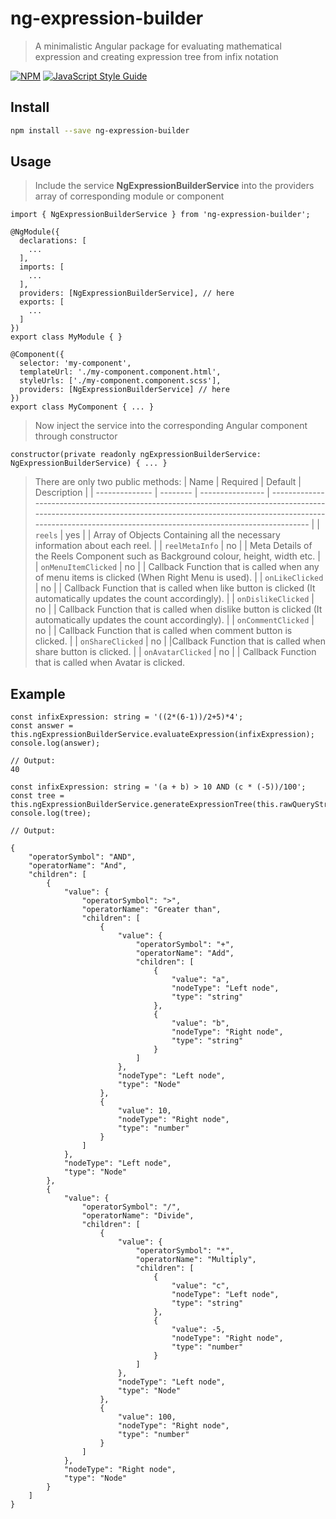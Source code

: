 # ng-expression-builder

> A minimalistic Angular package for evaluating mathematical expression and creating expression tree from infix notation

[![NPM](https://img.shields.io/npm/v/ng-expression-builder)](https://www.npmjs.com/package/ng-expression-builder) [![JavaScript Style Guide](https://img.shields.io/badge/code_style-standard-brightgreen.svg)](https://standardjs.com)

## Install

```bash
npm install --save ng-expression-builder
```

## Usage

> Include the service **NgExpressionBuilderService** into the providers array of corresponding module or component

```tsx
import { NgExpressionBuilderService } from 'ng-expression-builder';

@NgModule({
  declarations: [
    ...
  ],
  imports: [
    ...
  ],
  providers: [NgExpressionBuilderService], // here
  exports: [
    ...
  ]
})
export class MyModule { }
```

```tsx
@Component({
  selector: 'my-component',
  templateUrl: './my-component.component.html',
  styleUrls: ['./my-component.component.scss'],
  providers: [NgExpressionBuilderService] // here
})
export class MyComponent { ... }
```

> Now inject the service into the corresponding Angular component through constructor

```
constructor(private readonly ngExpressionBuilderService: NgExpressionBuilderService) { ... }
```
> There are only two public methods:
| Name           | Required | Default          | Description                                                                                                                                                                                                                       |
| -------------- | -------- | ---------------- | --------------------------------------------------------------------------------------------------------------------------------------------------------------------------------------------------------------------------------- |
| `reels`     | yes      |                  |  Array of Objects Containing all the necessary information about each reel.                                                                                                                                                      |
| `reelMetaInfo`       | no      |                  | Meta Details of the Reels Component such as Background colour, height, width etc.                                                                                                                                                                         |
| `onMenuItemClicked`      | no      |                  | Callback Function that is called when any of menu items is clicked (When Right Menu is used).                                                                                                                                                               |
| `onLikeClicked`  | no       |             | Callback Function that is called when like button is clicked (It automatically updates the count accordingly).                                                                                                                                                                                                 |
| `onDislikeClicked`  | no       |                  | Callback Function that is called when dislike button is clicked (It automatically updates the count accordingly).                                                                                                                                                              |
| `onCommentClicked`    | no       |                  | Callback Function that is called when comment button is clicked.                                                                                                                                                         |
| `onShareClicked` | no       |                  |Callback Function that is called when share button is clicked.                                                                                                                                                            |
| `onAvatarClicked`   | no       |                  | Callback Function that is called when Avatar is clicked.               


## Example
```
const infixExpression: string = '((2*(6-1))/2+5)*4';
const answer = this.ngExpressionBuilderService.evaluateExpression(infixExpression);
console.log(answer);

// Output:
40
```

```
const infixExpression: string = '(a + b) > 10 AND (c * (-5))/100';
const tree = this.ngExpressionBuilderService.generateExpressionTree(this.rawQueryString);
console.log(tree);

// Output:

{
    "operatorSymbol": "AND",
    "operatorName": "And",
    "children": [
        {
            "value": {
                "operatorSymbol": ">",
                "operatorName": "Greater than",
                "children": [
                    {
                        "value": {
                            "operatorSymbol": "+",
                            "operatorName": "Add",
                            "children": [
                                {
                                    "value": "a",
                                    "nodeType": "Left node",
                                    "type": "string"
                                },
                                {
                                    "value": "b",
                                    "nodeType": "Right node",
                                    "type": "string"
                                }
                            ]
                        },
                        "nodeType": "Left node",
                        "type": "Node"
                    },
                    {
                        "value": 10,
                        "nodeType": "Right node",
                        "type": "number"
                    }
                ]
            },
            "nodeType": "Left node",
            "type": "Node"
        },
        {
            "value": {
                "operatorSymbol": "/",
                "operatorName": "Divide",
                "children": [
                    {
                        "value": {
                            "operatorSymbol": "*",
                            "operatorName": "Multiply",
                            "children": [
                                {
                                    "value": "c",
                                    "nodeType": "Left node",
                                    "type": "string"
                                },
                                {
                                    "value": -5,
                                    "nodeType": "Right node",
                                    "type": "number"
                                }
                            ]
                        },
                        "nodeType": "Left node",
                        "type": "Node"
                    },
                    {
                        "value": 100,
                        "nodeType": "Right node",
                        "type": "number"
                    }
                ]
            },
            "nodeType": "Right node",
            "type": "Node"
        }
    ]
}
```
